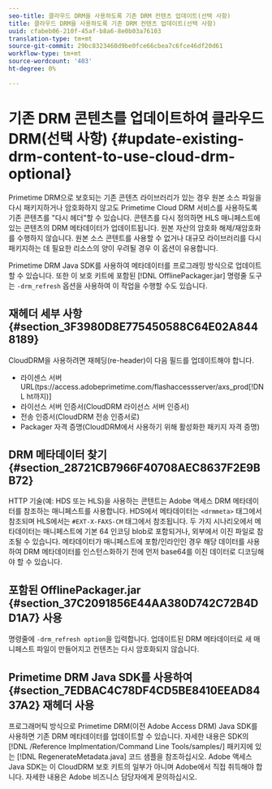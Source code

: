 ```yaml
---
seo-title: 클라우드 DRM을 사용하도록 기존 DRM 컨텐츠 업데이트(선택 사항)
title: 클라우드 DRM을 사용하도록 기존 DRM 컨텐츠 업데이트(선택 사항)
uuid: cfabeb06-210f-45af-b8a6-8e0b03a76103
translation-type: tm+mt
source-git-commit: 29bc8323460d9be0fce66cbea7c6fce46df20d61
workflow-type: tm+mt
source-wordcount: '403'
ht-degree: 0%

---
```



# 기존 DRM 콘텐츠를 업데이트하여 클라우드 DRM(선택 사항) {#update-existing-drm-content-to-use-cloud-drm-optional}

Primetime DRM으로 보호되는 기존 콘텐츠 라이브러리가 있는 경우 원본 소스 파일을 다시 패키지하거나 암호화하지 않고도 Primetime Cloud DRM 서비스를 사용하도록 기존 콘텐츠를 &quot;다시 헤더&quot;할 수 있습니다. 콘텐츠를 다시 정의하면 HLS 매니페스트에 있는 콘텐츠의 DRM 메타데이터가 업데이트됩니다. 원본 자산의 암호화 해제/재암호화를 수행하지 않습니다. 원본 소스 콘텐트를 사용할 수 없거나 대규모 라이브러리를 다시 패키지하는 데 필요한 리소스의 양이 우려될 경우 이 옵션이 유용합니다.

Primetime DRM Java SDK를 사용하여 메타데이터를 프로그래밍 방식으로 업데이트할 수 있습니다. 또한 이 보호 키트에 포함된 [!DNL OfflinePackager.jar] 명령줄 도구는 `-drm_refresh` 옵션을 사용하여 이 작업을 수행할 수도 있습니다.

## 재헤더 세부 사항 {#section_3F3980D8E775450588C64E02A8448189}

CloudDRM을 사용하려면 재헤딩(re-header)이 다음 필드를 업데이트해야 합니다.

* 라이센스 서버 URL(tps://access.adobeprimetime.com/flashaccessserver/axs_prod[!DNL ht<span></span>까지)]
* 라이선스 서버 인증서(CloudDRM 라이선스 서버 인증서)
* 전송 인증서(CloudDRM 전송 인증서로)
* Packager 자격 증명(CloudDRM에서 사용하기 위해 활성화한 패키지 자격 증명)

## DRM 메타데이터 찾기 {#section_28721CB7966F40708AEC8637F2E9BB72}

HTTP 기술(예: HDS 또는 HLS)을 사용하는 콘텐트는 Adobe 액세스 DRM 메타데이터를 참조하는 매니페스트를 사용합니다. HDS에서 메타데이터는 `<drmmeta>` 태그에서 참조되며 HLS에서는 `#EXT-X-FAXS-CM` 태그에서 참조됩니다. 두 가지 시나리오에서 메타데이터는 매니페스트에 기본 64 인코딩 blob로 포함되거나, 외부에서 이진 파일로 참조될 수 있습니다. 메타데이터가 매니페스트에 포함/인라인인 경우 해당 데이터를 사용하여 DRM 메타데이터를 인스턴스화하기 전에 먼저 base64를 이진 데이터로 디코딩해야 할 수 있습니다.

## 포함된 OfflinePackager.jar {#section_37C2091856E44AA380D742C72B4DD1A7} 사용

명령줄에 `-drm_refresh option`을 입력합니다. 업데이트된 DRM 메타데이터로 새 매니페스트 파일이 만들어지고 컨텐츠는 다시 암호화되지 않습니다.

## Primetime DRM Java SDK를 사용하여 {#section_7EDBAC4C78DF4CD5BE8410EEAD8437A2} 재헤더 사용

프로그래머틱 방식으로 Primetime DRM(이전 Adobe Access DRM) Java SDK를 사용하면 기존 DRM 메타데이터를 업데이트할 수 있습니다. 자세한 내용은 SDK의 [!DNL /Reference Implmentation/Command Line Tools/samples/] 패키지에 있는 [!DNL RegenerateMetadata.java] 코드 샘플을 참조하십시오. Adobe 액세스 Java SDK는 이 CloudDRM 보호 키트의 일부가 아니며 Adobe에서 직접 취득해야 합니다. 자세한 내용은 Adobe 비즈니스 담당자에게 문의하십시오.
